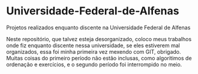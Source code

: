 # Universidade-Federal-de-Alfenas
Projetos realizados enquanto discente na Universidade Federal de Alfenas

Neste repositório, que talvez esteja desorganizado, coloco meus trabalhos onde fiz enquanto discente nessa universidade, se eles estiverem mal organizados, essa foi minha primeira vez mexendo com GIT, obrigado.
Muitas coisas do primeiro período não estão inclusas, como algoritimos de ordenação e exercícios, e o segundo período foi interrompido no meio.
